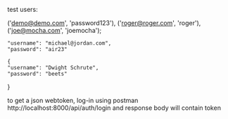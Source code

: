 test users:

('demo@demo.com', 'password123'),
    ('roger@roger.com', 'roger'),
    ('joe@mocha.com', 'joemocha');
    
    "username": "michael@jordan.com",
    "password": "air23"

    {
    "username": "Dwight Schrute",
    "password": "beets"
}


to get a json webtoken, log-in using postman http://localhost:8000/api/auth/login and response body will contain token